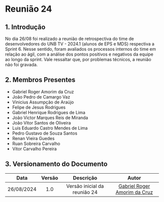 # Reunião 24

## 1. Introdução

No dia 26/08 foi realizado a reunião de retrospectiva do time de desenvolvedores do UNB TV - 2024.1 (alunos de EPS e MDS) respectiva a Sprint 6. Nesse sentido, foram avaliados os processos internos do time em relação ao ágil, com a análise dos pontos positivos e negativos da equipe ao longo da sprint. Vale ressaltar que, por problemas técnicos, a reunião não foi gravada.

## 2. Membros Presentes

  - Gabriel Roger Amorim da Cruz
  - João Pedro de Camargo Vaz
  - Vinicius Assumpção de Araújo
  - Felipe de Jesus Rodrigues
  - Gabriel Henrique Rodrigues de Lima
  - João Victor Marques Reis de Miranda
  - João Vitor Santos de Oliveira
  - Luis Eduardo Castro Mendes de Lima
  - Pedro Gustavo de Souza Santos
  - Renan Vieira Guedes
  - Ruan Sobreira Carvalho
  - Vitor Carvalho Pereira

## 3. Versionamento do Documento

| Data | Versão | Descrição | Autor |
| :-----: | :-------------: | :---------------: | :-: |
| 26/08/2024 | 1.0 | Versão inicial da reunião 24 | [Gabriel Roger Amorim da Cruz](https://github.com/GabrielRoger07) |